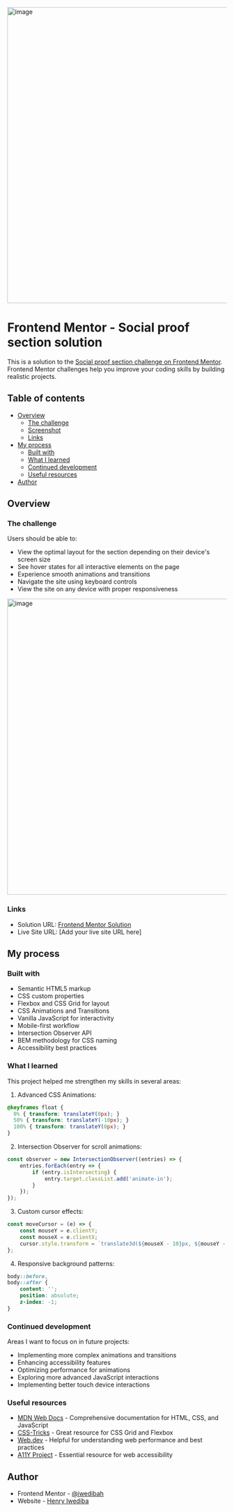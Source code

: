 <img width="1366" height="680" alt="image" src="https://github.com/user-attachments/assets/c00e0356-9e59-4864-8265-79287029e51a" />

# Frontend Mentor - Social proof section solution

This is a solution to the [Social proof section challenge on Frontend Mentor](https://www.frontendmentor.io/challenges/social-proof-section-6e0qTv_bA). Frontend Mentor challenges help you improve your coding skills by building realistic projects. 

## Table of contents

- [Overview](#overview)
  - [The challenge](#the-challenge)
  - [Screenshot](#screenshot)
  - [Links](#links)
- [My process](#my-process)
  - [Built with](#built-with)
  - [What I learned](#what-i-learned)
  - [Continued development](#continued-development)
  - [Useful resources](#useful-resources)
- [Author](#author)

## Overview

### The challenge

Users should be able to:

- View the optimal layout for the section depending on their device's screen size
- See hover states for all interactive elements on the page
- Experience smooth animations and transitions
- Navigate the site using keyboard controls
- View the site on any device with proper responsiveness

<img width="1366" height="680" alt="image" src="https://github.com/user-attachments/assets/3416be0c-5ffb-4e5c-be7b-a4af07746f82" />

### Links

- Solution URL: [Frontend Mentor Solution](https://www.frontendmentor.io/profile/iwedibah)
- Live Site URL: [Add your live site URL here]

## My process

### Built with

- Semantic HTML5 markup
- CSS custom properties
- Flexbox and CSS Grid for layout
- CSS Animations and Transitions
- Vanilla JavaScript for interactivity
- Mobile-first workflow
- Intersection Observer API
- BEM methodology for CSS naming
- Accessibility best practices

### What I learned

This project helped me strengthen my skills in several areas:

1. Advanced CSS Animations:
```css
@keyframes float {
  0% { transform: translateY(0px); }
  50% { transform: translateY(-10px); }
  100% { transform: translateY(0px); }
}
```

2. Intersection Observer for scroll animations:
```js
const observer = new IntersectionObserver((entries) => {
    entries.forEach(entry => {
        if (entry.isIntersecting) {
            entry.target.classList.add('animate-in');
        }
    });
});
```

3. Custom cursor effects:
```js
const moveCursor = (e) => {
    const mouseY = e.clientY;
    const mouseX = e.clientX;
    cursor.style.transform = `translate3d(${mouseX - 10}px, ${mouseY - 10}px, 0)`;
};
```

4. Responsive background patterns:
```css
body::before,
body::after {
    content: '';
    position: absolute;
    z-index: -1;
}
```

### Continued development

Areas I want to focus on in future projects:

- Implementing more complex animations and transitions
- Enhancing accessibility features
- Optimizing performance for animations
- Exploring more advanced JavaScript interactions
- Implementing better touch device interactions

### Useful resources

- [MDN Web Docs](https://developer.mozilla.org) - Comprehensive documentation for HTML, CSS, and JavaScript
- [CSS-Tricks](https://css-tricks.com) - Great resource for CSS Grid and Flexbox
- [Web.dev](https://web.dev) - Helpful for understanding web performance and best practices
- [A11Y Project](https://www.a11yproject.com) - Essential resource for web accessibility

## Author

- Frontend Mentor - [@iwedibah](https://www.frontendmentor.io/profile/iwedibah)
- Website - [Henry Iwediba](https://www.frontendmentor.io/profile/iwedibah)
